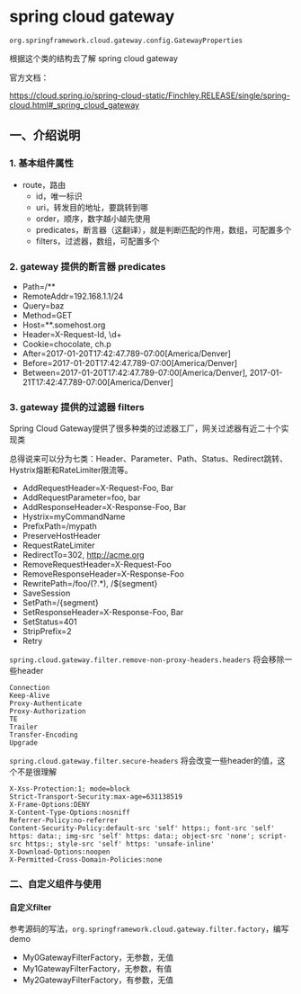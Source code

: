 # spring cloud gateway

`org.springframework.cloud.gateway.config.GatewayProperties`

根据这个类的结构去了解 spring cloud gateway

官方文档：

https://cloud.spring.io/spring-cloud-static/Finchley.RELEASE/single/spring-cloud.html#_spring_cloud_gateway

## 一、介绍说明

### 1. 基本组件属性

- route，路由
	- id，唯一标识
    - uri，转发目的地址，要跳转到哪
    - order，顺序，数字越小越先使用
    - predicates，断言器（这翻译），就是判断匹配的作用，数组，可配置多个
    - filters，过滤器，数组，可配置多个

### 2. gateway 提供的断言器 predicates

- Path=/**
- RemoteAddr=192.168.1.1/24
- Query=baz
- Method=GET
- Host=**.somehost.org
- Header=X-Request-Id, \d+
- Cookie=chocolate, ch.p
- After=2017-01-20T17:42:47.789-07:00[America/Denver]
- Before=2017-01-20T17:42:47.789-07:00[America/Denver]
- Between=2017-01-20T17:42:47.789-07:00[America/Denver], 2017-01-21T17:42:47.789-07:00[America/Denver]

### 3. gateway 提供的过滤器 filters

Spring Cloud Gateway提供了很多种类的过滤器工厂，网关过滤器有近二十个实现类

总得说来可以分为七类：Header、Parameter、Path、Status、Redirect跳转、Hystrix熔断和RateLimiter限流等。

- AddRequestHeader=X-Request-Foo, Bar
- AddRequestParameter=foo, bar
- AddResponseHeader=X-Response-Foo, Bar
- Hystrix=myCommandName
- PrefixPath=/mypath
- PreserveHostHeader
- RequestRateLimiter
- RedirectTo=302, http://acme.org
- RemoveRequestHeader=X-Request-Foo
- RemoveResponseHeader=X-Response-Foo
- RewritePath=/foo/(?<segment>.*), /$\{segment}
- SaveSession
- SetPath=/{segment}
- SetResponseHeader=X-Response-Foo, Bar
- SetStatus=401
- StripPrefix=2
- Retry

`spring.cloud.gateway.filter.remove-non-proxy-headers.headers` 将会移除一些header
```
Connection
Keep-Alive
Proxy-Authenticate
Proxy-Authorization
TE
Trailer
Transfer-Encoding
Upgrade
```

`spring.cloud.gateway.filter.secure-headers` 将会改变一些header的值，这个不是很理解

```
X-Xss-Protection:1; mode=block
Strict-Transport-Security:max-age=631138519
X-Frame-Options:DENY
X-Content-Type-Options:nosniff
Referrer-Policy:no-referrer
Content-Security-Policy:default-src 'self' https:; font-src 'self' https: data:; img-src 'self' https: data:; object-src 'none'; script-src https:; style-src 'self' https: 'unsafe-inline'
X-Download-Options:noopen
X-Permitted-Cross-Domain-Policies:none
```

### 二、自定义组件与使用

#### 自定义filter

参考源码的写法，`org.springframework.cloud.gateway.filter.factory`，编写demo

- My0GatewayFilterFactory，无参数，无值
- My1GatewayFilterFactory，无参数，有值
- My2GatewayFilterFactory，有参数，无值
